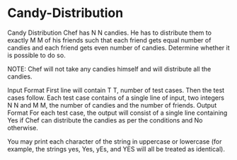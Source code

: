 # Candy-Distribution

Candy Distribution
Chef has 
N
N candies. He has to distribute them to exactly 
M
M of his friends such that each friend gets equal number of candies and each friend gets even number of candies. Determine whether it is possible to do so.

NOTE: Chef will not take any candies himself and will distribute all the candies.

Input Format
First line will contain 
T
T, number of test cases. Then the test cases follow.
Each test case contains of a single line of input, two integers 
N
N and 
M
M, the number of candies and the number of friends.
Output Format
For each test case, the output will consist of a single line containing Yes if Chef can distribute the candies as per the conditions and No otherwise.

You may print each character of the string in uppercase or lowercase (for example, the strings yes, Yes, yEs, and YES will all be treated as identical).
